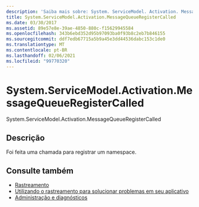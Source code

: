 ```yaml
---
description: 'Saiba mais sobre: System. ServiceModel. Activation. MessageQueueRegisterCalled'
title: System.ServiceModel.Activation.MessageQueueRegisterCalled
ms.date: 03/30/2017
ms.assetid: 89e57e8e-39ae-4850-880c-f15629945584
ms.openlocfilehash: 343b6ebd352d95b97093ba0f93b8c2eb7b846155
ms.sourcegitcommit: ddf7edb67715a5b9a45e3dd44536dabc153c1de0
ms.translationtype: MT
ms.contentlocale: pt-BR
ms.lasthandoff: 02/06/2021
ms.locfileid: "99770320"
---
```

# <a name="systemservicemodelactivationmessagequeueregistercalled"></a>System.ServiceModel.Activation.MessageQueueRegisterCalled

System.ServiceModel.Activation.MessageQueueRegisterCalled  
  
## <a name="description"></a>Descrição  

 Foi feita uma chamada para registrar um namespace.  
  
## <a name="see-also"></a>Consulte também

- [Rastreamento](index.md)
- [Utilizando o rastreamento para solucionar problemas em seu aplicativo](using-tracing-to-troubleshoot-your-application.md)
- [Administração e diagnósticos](../index.md)
